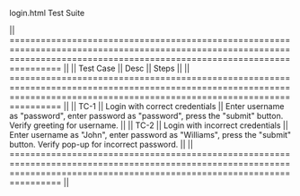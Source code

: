 login.html Test Suite

|| ============================================================================================================================================================================ ||
|| Test Case || Desc                                || Steps                                                                                                                    ||
|| ============================================================================================================================================================================ ||
|| TC-1      || Login with correct credentials      || Enter username as "password", enter password as "password", press the "submit" button. Verify greeting for username.     ||
|| TC-2      || Login with incorrect credentials    || Enter username as "John", enter password as "Williams", press the "submit" button. Verify pop-up for incorrect password. ||
|| ============================================================================================================================================================================ ||